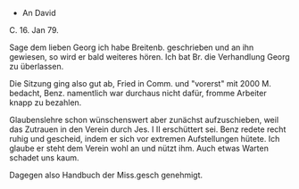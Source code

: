 + An David

 C. 16. Jan 79.

Sage dem lieben Georg ich habe Breitenb. geschrieben und an ihn gewiesen, so wird er bald weiteres hören. Ich bat Br. die Verhandlung Georg zu überlassen.

Die Sitzung ging also gut ab, Fried in Comm. und "vorerst" mit 2000 M. bedacht, Benz. namentlich war durchaus nicht dafür, fromme Arbeiter knapp zu bezahlen.

Glaubenslehre schon wünschenswert aber zunächst aufzuschieben, weil das Zutrauen in den Verein durch Jes. I II erschüttert sei. Benz redete recht ruhig und gescheid, indem er sich vor extremen Aufstellungen hütete. Ich glaube er steht dem Verein wohl an und nützt ihm. Auch etwas Warten schadet uns kaum.

Dagegen also Handbuch der Miss.gesch genehmigt.
